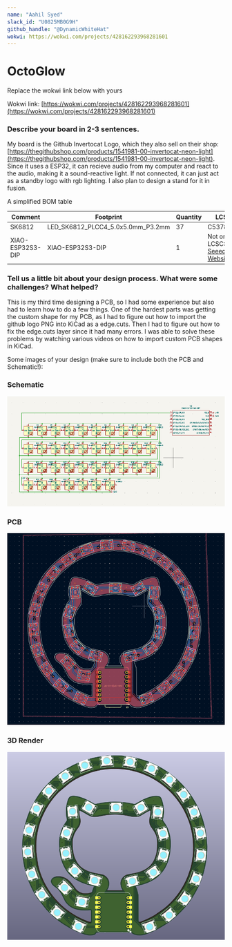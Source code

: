 ```yaml
---
name: "Aahil Syed"
slack_id: "U0825MB0G9H"
github_handle: "@DynamicWhiteHat"
wokwi: https://wokwi.com/projects/428162293968281601
---
```


# OctoGlow

Replace the wokwi link below with yours

Wokwi link: [https://wokwi.com/projects/428162293968281601](https://wokwi.com/projects/428162293968281601)

<!-- Uncomment the line below if you need a soldering iron -->
<!-- ⚠️ I would like to [reason for iron], so I would need a soldering iron. -->

### Describe your board in 2-3 sentences.

My board is the Github Invertocat Logo, which they also sell on their shop: [https://thegithubshop.com/products/1541981-00-invertocat-neon-light](https://thegithubshop.com/products/1541981-00-invertocat-neon-light). Since it uses a ESP32, it can recieve audio from my computer and react to the audio, making it a sound-reactive light. If not connected, it can just act as a standby logo with rgb lighting. I also plan to design a stand for it in fusion.

A simplified BOM table

| Comment           | Footprint                                      | Quantity | LCSC     | Cost   |
|-------------------|------------------------------------------------|----------|----------|--------|
| SK6812            | LED_SK6812_PLCC4_5.0x5.0mm_P3.2mm              | 37       | C5378720        |  0.0853$  |
| XIAO-ESP32S3-DIP    | XIAO-ESP32S3-DIP                               | 1        | Not on LCSC: [Seeed Website](https://www.seeedstudio.com/XIAO-ESP32S3-p-5627.html?srsltid=AfmBOopQc7PIUGoDDChqHyr4Ey21go1FLUvC9Jo5roqpxXUTFXgFiPX4)         | 7.49$ |

### Tell us a little bit about your design process. What were some challenges? What helped?

This is my third time designing a PCB, so I had some experience but also had to learn how to do a few things. One of the hardest parts was getting the custom shape for my PCB, as I had to figure out how to import the github logo PNG into KiCad as a edge.cuts. Then I had to figure out how to fix the edge.cuts layer since it had many errors. I was able to solve these problems by watching various videos on how to import custom PCB shapes in KiCad.

Some images of your design (make sure to include both the PCB and Schematic!):

### Schematic
![alt text](image.png)
### PCB
![alt text](image-2.png)
### 3D Render
![alt text](image-1.png)
